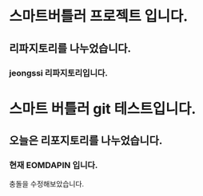 # 스마트버틀러 프로젝트 입니다.
## 리파지토리를 나누었습니다.
### jeongssi 리파지토리입니다.

# 스마트 버틀러 git 테스트입니다.
## 오늘은 리포지토리를 나누었습니다.
### 현재 EOMDAPIN 입니다.

충돌을 수정해보았습니다.
